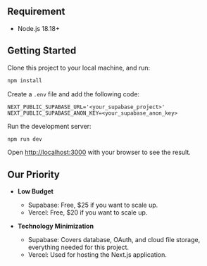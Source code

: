 ## Requirement

- Node.js 18.18+

## Getting Started

Clone this project to your local machine, and run:

```bash
npm install
```

Create a `.env` file and add the following code:

```
NEXT_PUBLIC_SUPABASE_URL='<your_supabase_project>'
NEXT_PUBLIC_SUPABASE_ANON_KEY=<your_supabase_anon_key>
```

Run the development server:

```bash
npm run dev
```

Open [http://localhost:3000](http://localhost:3000) with your browser to see the result.

## Our Priority

- **Low Budget**

  - Supabase: Free, $25 if you want to scale up.
  - Vercel: Free, $20 if you want to scale up.

- **Technology Minimization**
  - Supabase: Covers database, OAuth, and cloud file storage, everything needed for this project.
  - Vercel: Used for hosting the Next.js application.
